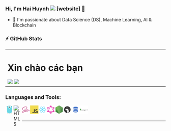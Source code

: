 ### Hi, I'm Hai Huynh <img src="https://media.giphy.com/media/hvRJCLFzcasrR4ia7z/giphy.gif" width="25px"> [website] 🌱 


- 🔭 I'm passionate about Data Science (DS), Machine Learning, AI & Blockchain

### :zap: GitHub Stats

<table>
<tr>
  <td width="48%">
    <h1>Xin chào các bạn</h1>
    <img src="https://github-readme-stats.vercel.app/api?username=NoNUser2412&show_icons=true&hide=contribs,issues&hide_border=true" />
    <img src=(https://github-readme-stats.vercel.app/api?username= NoNUser2412 &theme=dark&show_icons=true)/>
  </td>
</tr>
<table>

### Languages and Tools:

<img align="left" alt="Golang" width="26px" src="https://github.com/NoNUser2412/NoNUser2412/blob/main/Golang.png "/>
<img align="left" alt="HTML5" width="26px" src="![image](https://user-images.githubusercontent.com/68103697/142711592-1c41fad4-11a2-4cd6-bb96-65cbcf1d5684.png) />
<img align="left" alt="CSS3" width="26px" src="https://raw.githubusercontent.com/github/explore/80688e429a7d4ef2fca1e82350fe8e3517d3494d/topics/css/css.png" />
<img align="left" alt="Sass" width="26px" src="https://raw.githubusercontent.com/github/explore/80688e429a7d4ef2fca1e82350fe8e3517d3494d/topics/sass/sass.png" />
<img align="left" alt="JavaScript" width="26px" src="https://raw.githubusercontent.com/github/explore/80688e429a7d4ef2fca1e82350fe8e3517d3494d/topics/javascript/javascript.png" />
<img align="left" alt="React" width="26px" src="https://raw.githubusercontent.com/github/explore/80688e429a7d4ef2fca1e82350fe8e3517d3494d/topics/react/react.png" />
<img align="left" alt="GraphQL" width="26px" src="https://raw.githubusercontent.com/github/explore/80688e429a7d4ef2fca1e82350fe8e3517d3494d/topics/graphql/graphql.png" />
<img align="left" alt="Node.js" width="26px" src="https://raw.githubusercontent.com/github/explore/80688e429a7d4ef2fca1e82350fe8e3517d3494d/topics/nodejs/nodejs.png" />
<img align="left" alt="Deno" width="26px" src="https://raw.githubusercontent.com/github/explore/361e2821e2dea67711cde99c9c40ed357061cf27/topics/deno/deno.png" />
<img align="left" alt="SQL" width="26px" src="https://raw.githubusercontent.com/github/explore/80688e429a7d4ef2fca1e82350fe8e3517d3494d/topics/sql/sql.png" />
<img align="left" alt="MongoDB" width="26px" src="https://raw.githubusercontent.com/github/explore/80688e429a7d4ef2fca1e82350fe8e3517d3494d/topics/mongodb/mongodb.png" />

<br />
<br />

---
